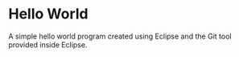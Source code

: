 # Hello World
A simple hello world program created using Eclipse and the Git tool provided inside Eclipse.